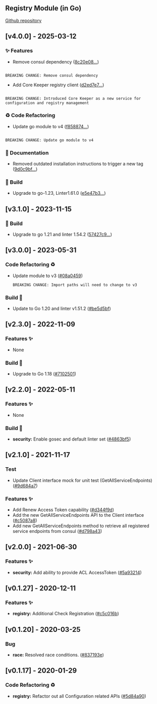 <a name="Registry Go Mod Changelog"></a>

## Registry Module (in Go)
[Github repository](https://github.com/edgexfoundry/go-mod-registry)


## [v4.0.0] - 2025-03-12
### ✨ Features

- Remove consul dependency ([8c20e08…](https://github.com/edgexfoundry/go-mod-registry/commit/8c20e088c5777c0639aa46125c70e2781a672c84))
```text

BREAKING CHANGE: Remove consul dependency

```
- Add Core Keeper registry client ([d2ed7e7…](https://github.com/edgexfoundry/go-mod-registry/commit/d2ed7e792f9cae09deddb7cc4f155098de030ee2))
```text

BREAKING CHANGE: Introduced Core Keeper as a new service for configuration and registry management

```
### ♻ Code Refactoring

- Update go module to v4 ([f858874…](https://github.com/edgexfoundry/go-mod-registry/commit/f85887483c2d8c593972c9098c95016830bfb7e3))
```text

BREAKING CHANGE: Update go module to v4

```

### 📖 Documentation

- Removed outdated installation instructions to trigger a new tag ([9d0c9bf…](https://github.com/edgexfoundry/go-mod-registry/commit/9d0c9bf73e160c4b1efa4c4e1efe5bb125249e55))

### 👷 Build

- Upgrade to go-1.23, Linter1.61.0 ([e5e47b3…](https://github.com/edgexfoundry/go-mod-registry/commit/e5e47b323af70f60e0679cfd866cafc9b01d70dd))


## [v3.1.0] - 2023-11-15


### 👷 Build

- Upgrade to go 1.21 and linter 1.54.2 ([57427c9…](https://github.com/edgexfoundry/go-mod-registry/commit/57427c9c3f686bf05ac839874c74e582eea689df))

## [v3.0.0] - 2023-05-31

### Code Refactoring ♻

- Update module to v3 ([#08a0459](https://github.com/edgexfoundry/go-mod-registry/commit/08a0459fb241432d7d1645e6d7d3539a588455c6))
  ```text
  BREAKING CHANGE: Import paths will need to change to v3
  ```

### Build 👷

- Update to Go 1.20 and linter v1.51.2 ([#be5d5bf](https://github.com/edgexfoundry/go-mod-registry/commits/be5d5bf))

## [v2.3.0] - 2022-11-09

### Features ✨

- None

### Build 👷

- Upgrade to Go 1.18 ([#7102501](https://github.com/edgexfoundry/go-mod-registry/commits/7102501))

## [v2.2.0] - 2022-05-11

### Features ✨

- None

### Build 🔄

- **security:** Enable gosec and default linter set ([#4863bf5](https://github.com/edgexfoundry/go-mod-registry/commits/4863bf5))
## [v2.1.0] - 2021-11-17

### Test

- Update Client interface mock for unit test (GetAllServiceEndpoints) ([#9d684a7](https://github.com/edgexfoundry/go-mod-registry/commits/9d684a7))

### Features ✨

- Add Renew Access Token capability ([#d344f9d](https://github.com/edgexfoundry/go-mod-registry/commits/d344f9d))
- Add the new GetAllServiceEndpoints API to the Client interface ([#c5087a8](https://github.com/edgexfoundry/go-mod-registry/commits/c5087a8))
- Add new GetAllServiceEndpoints method to retrieve all registered service endpoints from consul ([#d798a43](https://github.com/edgexfoundry/go-mod-registry/commits/d798a43))

## [v2.0.0] - 2021-06-30
### Features ✨
- **security:** Add ability to provide ACL AccessToken ([#5a93214](https://github.com/edgexfoundry/go-mod-registry/commits/5a93214))

<a name="v0.1.27"></a>
## [v0.1.27] - 2020-12-11
### Features ✨
- **registry:** Additional Check Registration ([#c5c016b](https://github.com/edgexfoundry/go-mod-registry/commits/c5c016b))

<a name="v0.1.20"></a>
## [v0.1.20] - 2020-03-25
### Bug
- **race:** Resolved race conditions. ([#837193e](https://github.com/edgexfoundry/go-mod-registry/commits/837193e))

<a name="v0.1.17"></a>
## [v0.1.17] - 2020-01-29
### Code Refactoring ♻
- **registry:** Refactor out all Configuration related APIs ([#5d84a90](https://github.com/edgexfoundry/go-mod-registry/commits/5d84a90))

